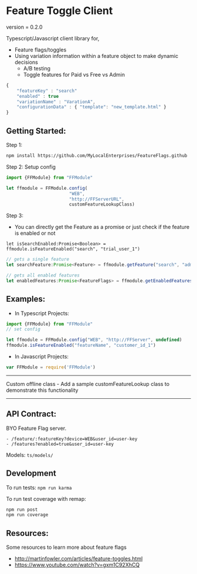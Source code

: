 # Feature Toggle Client

version = 0.2.0

Typescript/Javascript client library for,
- Feature flags/toggles
- Using variation information within a feature object to make dynamic decisions
    - A/B testing
    - Toggle features for Paid vs Free vs Admin 

```Javascript
{
    "featureKey" : "search"
    "enabled" : true
    "variationName" : "VarationA",
    "configurationData" : { "template": "new_template.html" }
}
```

## Getting Started:
Step 1: 
```sh 
npm install https://github.com/MyLocalEnterprises/FeatureFlags.github
```

Step 2: Setup config
```Typescript
import {FFModule} from "FFModule"

let ffmodule = FFModule.config(
                        "WEB",
                        "http://FFServerURL", 
                        customFeatureLookupClass)
```

Step 3: 
- You can directly get the Feature as a promise or just check if the feature is enabled or not
```
let isSearchEnabled:Promise<Boolean> = ffmodule.isFeatureEnabled("search", "trial_user_1")
```
```Typescript
// gets a single feature
let searchFeature:Promise<Feature> = ffmodule.getFeature("search", "admin_user_1")

// gets all enabled features
let enabledFeatures:Promise<FeatureFlags> = ffmodule.getEnabledFeatures("admin_user_1")
```


## Examples:
- In Typescript Projects:
```Typescript
import {FFModule} from "FFModule"
// set config

let ffmodule = FFModule.config("WEB", "http://FFServer", undefined)
ffmodule.isFeatureEnabled("featureName", "customer_id_1")

```
- In Javascript Projects:
```Typescript
var FFModule = require('FFModule')
```

<hr>
Custom offline class 
    - Add a sample customFeatureLookup class to demonstrate this functionality
<hr>


## API Contract: 
BYO Feature Flag server.
```
- /feature/:featureKey?device=WEB&user_id=user-key
- /features?enabled=true&user_id=user-key
```
Models:
 `ts/models/`
 

## Development

To run tests:
`npm run karma`

To run test coverage with remap:
```sh
npm run post
npm run coverage
```

## Resources: 
Some resources to learn more about feature flags
- http://martinfowler.com/articles/feature-toggles.html
- https://www.youtube.com/watch?v=gxm1C92XhCQ
